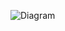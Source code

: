![Diagram](https://user-images.githubusercontent.com/78550777/119783254-b8a40300-bed5-11eb-8c34-adc07340a946.png)

